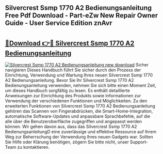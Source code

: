## Silvercrest Ssmp 1770 A2 Bedienungsanleitung Free Pdf Download - Part-eZw New Repair Owner Guide - User Service Edition znAvr

# <h2><a href="http://df044j.blite.top/?on=Silvercrest+Ssmp+1770+A2+Bedienungsanleitung">🔗Download 👉🔴 Silvercrest Ssmp 1770 A2 Bedienungsanleitung</a></h2>

[![Silvercrest Ssmp 1770 A2 Bedienungsanleitung new download](https://i.imgur.com/lujVjoI.png)](http://df044j.blite.top/?on=Silvercrest+Ssmp+1770+A2+Bedienungsanleitung)
Sicher navigieren Dieses Handbuch führt Sie sicher durch den Prozess der Einrichtung, Verwendung und Wartung Ihres neuen Silvercrest Ssmp 1770 A2 Bedienungsanleitung. Bevor Sie Ihr Silvercrest Ssmp 1770 A2 Bedienungsanleitung verwenden, nehmen Sie sich bitte einen Moment Zeit, um dieses Handbuch sorgfältig zu lesen. Es enthält detaillierte Anweisungen zur Einrichtung des Produkts sowie Informationen zur Verwendung der verschiedenen Funktionen und Möglichkeiten. Zu den erweiterten Funktionen von Silvercrest Ssmp 1770 A2 Bedienungsanleitung gehören das Scannen von Fingerabdrücken, die Smart-Home-Integration, automatische Software-Updates und anpassbare Sprachbefehle, auf die alle über die Benutzeroberfläche zugegriffen und angepasst werden können. Wir gehen davon aus, dass das Silvercrest Ssmp 1770 A2 BedienungsanleitungD eine zuverlässige und effektive Ressource auf Ihrem Weg zur Beherrschung der Verwendung Ihres neuen Gadgets war. Sollten Sie Hilfe oder Klärung benötigen, zögern Sie bitte nicht, unser Support-Team zu kontaktieren.
